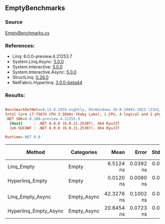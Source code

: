 ﻿## EmptyBenchmarks

### Source
[EmptyBenchmarks.cs](../NetFabric.Hyperlinq.Benchmarks/Benchmarks/EmptyBenchmarks.cs)

### References:
- Linq: 6.0.0-preview.4.21253.7
- System.Linq.Async: [5.0.0](https://www.nuget.org/packages/System.Linq.Async/5.0.0)
- System.Interactive: [5.0.0](https://www.nuget.org/packages/System.Interactive/5.0.0)
- System.Interactive.Async: [5.0.0](https://www.nuget.org/packages/System.Interactive.Async/5.0.0)
- StructLinq: [0.26.0](https://www.nuget.org/packages/StructLinq/0.26.0)
- NetFabric.Hyperlinq: [3.0.0-beta44](https://www.nuget.org/packages/NetFabric.Hyperlinq/3.0.0-beta44)

### Results:
``` ini

BenchmarkDotNet=v0.13.0.1555-nightly, OS=Windows 10.0.19043.1023 (21H1/May2021Update)
Intel Core i7-7567U CPU 3.50GHz (Kaby Lake), 1 CPU, 4 logical and 2 physical cores
.NET SDK=6.0.100-preview.4.21255.9
  [Host]     : .NET 6.0.0 (6.0.21.25307), X64 RyuJIT
  Job-SUCOWF : .NET 6.0.0 (6.0.21.25307), X64 RyuJIT

Runtime=.NET 6.0  

```
|                Method |  Categories |       Mean |     Error |    StdDev | Ratio | Gen 0 | Gen 1 | Gen 2 | Allocated |
|---------------------- |------------ |-----------:|----------:|----------:|------:|------:|------:|------:|----------:|
|            Linq_Empty |       Empty |  6.5124 ns | 0.0392 ns | 0.0366 ns | 1.000 |     - |     - |     - |         - |
|       Hyperlinq_Empty |       Empty |  0.0120 ns | 0.0080 ns | 0.0075 ns | 0.002 |     - |     - |     - |         - |
|                       |             |            |           |           |       |       |       |       |           |
|      Linq_Empty_Async | Empty_Async | 42.3276 ns | 0.1002 ns | 0.0837 ns |  1.00 |     - |     - |     - |         - |
| Hyperlinq_Empty_Async | Empty_Async | 20.8454 ns | 0.0723 ns | 0.0604 ns |  0.49 |     - |     - |     - |         - |

